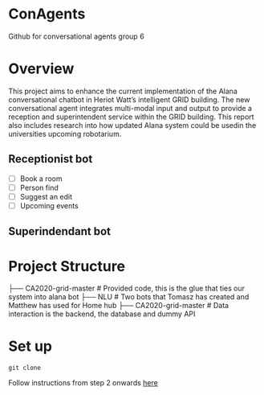 # ConAgents
Github for conversational agents group 6

# Overview
This project aims to enhance the current implementation of the Alana conversational chatbot in Heriot Watt’s intelligent GRID building.
The new conversational agent integrates multi-modal input and output to provide a reception and  superintendent  service  within  the  GRID
building. This report also includes research into how updated Alana system could be usedin the universities upcoming robotarium.

## Receptionist bot
- [ ] Book a room
- [ ] Person find
- [ ] Suggest an edit
- [ ] Upcoming events

## Superindendant bot

# Project Structure
├── CA2020-grid-master                              # Provided code, this is the glue that ties our system into alana bot
├── NLU                                             # Two bots that Tomasz has created and Matthew has used for Home hub
├── CA2020-grid-master                              # Data interaction is the backend, the database and dummy API

# Set up
```
git clone
```
Follow instructions from step 2 onwards [here](https://github.com/HWUConvAgentsProject/CA2020_instructions/blob/master/alana_setup/Week2_lab_instructions.md)

